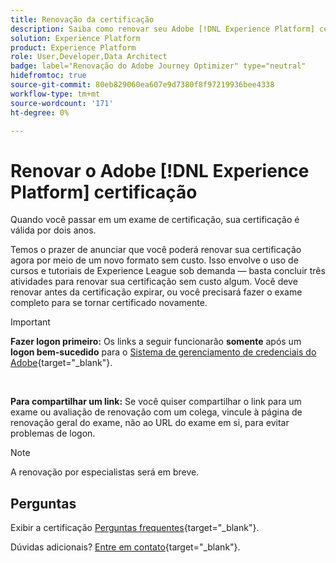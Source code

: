 ```yaml
---
title: Renovação da certificação
description: Saiba como renovar seu Adobe [!DNL Experience Platform] certificação antes de expirar.
solution: Experience Platform
product: Experience Platform
role: User,Developer,Data Architect
badge: label="Renovação do Adobe Journey Optimizer" type="neutral"
hidefromtoc: true
source-git-commit: 80eb829060ea607e9d7380f8f97219936bee4338
workflow-type: tm+mt
source-wordcount: '171'
ht-degree: 0%

---
```


# Renovar o Adobe [!DNL Experience Platform] certificação

Quando você passar em um exame de certificação, sua certificação é válida por dois anos.

Temos o prazer de anunciar que você poderá renovar sua certificação agora por meio de um novo formato sem custo. Isso envolve o uso de cursos e tutoriais de Experience League sob demanda — basta concluir três atividades para renovar sua certificação sem custo algum. Você deve renovar antes da certificação expirar, ou você precisará fazer o exame completo para se tornar certificado novamente.

>[!IMPORTANT]
>
>**Fazer logon primeiro:** Os links a seguir funcionarão **somente** após um **logon bem-sucedido** para o [Sistema de gerenciamento de credenciais do Adobe](https://www.certmetrics.com/adobe){target="_blank"}.
>
><br>
>
>**Para compartilhar um link:** Se você quiser compartilhar o link para um exame ou avaliação de renovação com um colega, vincule à página de renovação geral do exame, não ao URL do exame em si, para evitar problemas de logon.

>[!NOTE]
>A renovação por especialistas será em breve.

## Perguntas

Exibir a certificação [Perguntas frequentes](https://experienceleague.adobe.com/docs/certification/certification/faq.html){target="_blank"}.

Dúvidas adicionais? [Entre em contato](mailto:certif@adobe.com){target="_blank"}.
